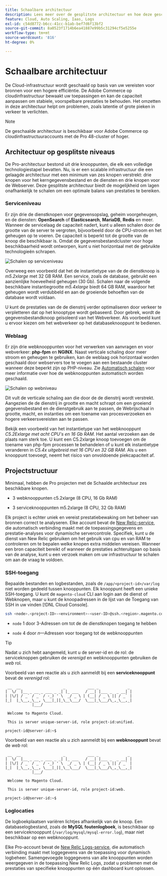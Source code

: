 ```yaml
---
title: Schaalbare architectuur
description: Lees meer over de gesplitste architectuur en hoe deze geschaald kan worden uitgebreid om aan de vraag te voldoen.
feature: Cloud, Auto Scaling, Iaas, Logs
exl-id: c54d8772-b6cc-41cc-b1ab-bef7d6f13bf2
source-git-commit: 8a0523f1714b6ea41887e99b5c31294cf5e5255e
workflow-type: tm+mt
source-wordcount: '816'
ht-degree: 0%

---
```


# Schaalbare architectuur

De Cloud-infrastructuur wordt geschaald op basis van uw vereisten voor bronnen voor een hogere efficiëntie. De Adobe Commerce op cloudinfrastructuur bewaakt uw toepassingen en kan de capaciteit aanpassen om stabiele, voorspelbare prestaties te behouden. Het omzetten in deze architectuur helpt om problemen, zoals latentie of grote pieken in verkeer te verlichten.

>[!NOTE]
>
>De geschaalde architectuur is beschikbaar voor Adobe Commerce op cloudinfrastructuuraccounts met de Pro 48-cluster of hoger.

## Architectuur op gesplitste niveaus

De Pro-architectuur bestond uit drie knooppunten, die elk een volledige technologiestapel bevatten. Nu, is er een scalable infrastructuur die een gelaagde architectuur met een minimum van zes knopen verstrekt: drie knopen voor het kerngegevensbestand en de diensten en drie knopen voor de Webserver. Deze gesplitste architectuur biedt de mogelijkheid om lagen onafhankelijk te schalen om een optimale balans van prestaties te bereiken.

### Serviceniveau

Er zijn drie de dienstknopen voor gegevensopslag, geheim voorgeheugen, en de diensten: **OpenSearch** of **Elasticsearch**, **MariaDB**, **Redis** en meer. Wanneer de servicelaag de capaciteit nadert, kunt u alleen schalen door de grootte van de server te vergroten, bijvoorbeeld door de CPU-stroom en het geheugen op te voeren. De capaciteit is beperkt tot de grootte van de knoop die beschikbaar is. Omdat de gegevensbestandcluster voor hoge beschikbaarheid wordt ontworpen, kunt u niet horizontaal met de gebruikte technologieën schrapen.

![Schalen op serviceniveau](../../assets/scaling-service.png)

Overweeg een voorbeeld dat het de instantietype van de de dienstknoop is _m5.2xlarge_ met 32 GB RAM. Een service, zoals de database, gebruikt een aanzienlijke hoeveelheid geheugen (30 Gb). Schalen naar de volgende beschikbare instantiegrootte _m5.4xlarge_ biedt 64 GB RAM, waardoor het geheugen wordt verdubbeld en aan de groeiende behoeften van de database wordt voldaan.

U kunt de prestaties van de de dienstrij verder optimaliseren door verkeer te verpletteren dat op het knooptype wordt gebaseerd. Door gebrek, wordt de gegevensbestandknoop geïsoleerd van het Webverkeer. Als voorbeeld kunt u ervoor kiezen om het webverkeer op het databaseknooppunt te bedienen.

### Weblaag

Er zijn drie webknooppunten voor het verwerken van aanvragen en voor webverkeer: **php-fpm** en **NGINX**. Naast verticale schaling door meer stroom en geheugen te gebruiken, kan de weblaag ook horizontaal worden geschaald door webservers toe te voegen aan een bestaande cluster wanneer deze beperkt zijn op PHP-niveau. Zie [Automatisch schalen](autoscaling.md) voor meer informatie over hoe de webknooppunten automatisch worden geschaald.

![Schalen op webniveau](../../assets/scaling-web.png)

Dit vult de verticale schaling aan die door de de dienstrij wordt verstrekt. Aangezien de de dienstrij in grootte en macht schrapt om een groeiend gegevensbestand en de dienstgebruik aan te passen, de Webrijschaal in grootte, macht, en instanties om een toename van procesverzoeken en hogere verkeersvereisten aan te passen.

Bekijk een voorbeeld van het instantietype van het webknooppunt _C5.2Exlarge met acht CPU&#39;s en 16 Gb RAM_. Het aantal verzoeken aan de plaats nam sterk toe. U kunt een C5.2xlarge knoop toevoegen om de toename van php-fpm processen te behandelen of u kunt elk instantietype veranderen in _C5.4x uitgebreid met 16 CPU en 32 GB RAM_. Als u een knooppunt toevoegt, neemt het risico van onvoldoende piekcapaciteit af.

## Projectstructuur

Minimaal, hebben de Pro projecten met de Schaalde architectuur zes beschikbare knopen.

- 3 webknooppunten c5.2xlarge (8 CPU, 16 Gb RAM)

- 3 serviceknooppunten m5.2xlarge (8 CPU, 32 Gb RAM)

Elk project is echter uniek en vereist prestatiebewaking om het beheer van bronnen correct te analyseren. Elke account bevat de [New Relic-service](../monitor/new-relic-service.md), die automatisch verbinding maakt met de toepassingsgegevens en prestatie-analyses voor dynamische servercontrole. Specifiek, kunt u de dienst van New Relic gebruiken om het gebruik van cpu en van RAM te controleren om te bepalen welke knopen extra middelen vereisen. Wanneer een bron capaciteit bereikt of wanneer de prestaties achteruitgaan op basis van de analyse, kunt u een verzoek maken om uw infrastructuur te schalen om aan de vraag te voldoen.

### SSH-toegang

Bepaalde bestanden en logbestanden, zoals de `/app/<project-id>/var/log` niet worden gedeeld tussen knooppunten. Elk knooppunt heeft een unieke SSH-toegang. U kunt de `magento-cloud` CLI aan login aan de dienst of Webknopen, maar u kunt de knoopadressen in de lijst van de Toegang van SSH in uw vinden [!DNL Cloud Console].

```bash
ssh <node>.<project-ID>-<environment>-<user-ID>@ssh.<region>.magento.com
```

- `node` 1 door 3-Adressen om tot de de dienstknopen toegang te hebben

- `node` 4 door _n_—Adressen voor toegang tot de webknooppunten

>[!TIP]
>
>Nadat u zich hebt aangemeld, kunt u de server-id en de rol: de serviceknoppen gebruiken de _verenigd_ en webknooppunten gebruiken de _web_ rol.

Voorbeeld van een reactie als u zich aanmeldt bij een **serviceknooppunt** bevat de _verenigd_ rol:

```terminal
 __  __                   _          ___ _             _
|  \/  |__ _ __ _ ___ _ _| |_ ___   / __| |___ _  _ __| |
| |\/| / _` / _` / -_) ' \  _/ _ \ | (__| / _ \ || / _` |
|_|  |_\__,_\__, \___|_||_\__\___/  \___|_\___/\_,_\__,_|
            |___/

 Welcome to Magento Cloud.

 This is server unique-server-id, role project-id:unified.

project-id@server-id:~$
```

Voorbeeld van een reactie als u zich aanmeldt bij een **webknooppunt** bevat de _web_ rol:

```terminal
 __  __                   _          ___ _             _
|  \/  |__ _ __ _ ___ _ _| |_ ___   / __| |___ _  _ __| |
| |\/| / _` / _` / -_) ' \  _/ _ \ | (__| / _ \ || / _` |
|_|  |_\__,_\__, \___|_||_\__\___/  \___|_\___/\_,_\__,_|
            |___/

 Welcome to Magento Cloud.

 This is server unique-server-id, role project-id:web.

project-id@server-id:~$
```

### Loglocaties

De logboekplaatsen variëren lichtjes afhankelijk van de knoop. Een databaselogbestand, zoals de **MySQL foutenlogboek**, is beschikbaar op een serviceknooppunt (`/var/log/mysql/mysql-error.log`), maar niet beschikbaar op een webknooppunt.

Elke Pro-account bevat de [New Relic Logs-service](../monitor/new-relic-service.md), die automatisch verbinding maakt met loggegevens van de toepassing voor dynamisch logbeheer. Samengevoegde loggegevens van alle knooppunten worden weergegeven in de toepassing New Relic Logs, zodat u problemen met de prestaties van specifieke knooppunten op één dashboard kunt oplossen.
